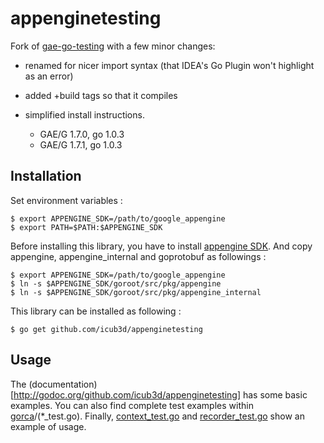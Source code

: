 appenginetesting
===============

Fork of [gae-go-testing](https://github.com/tenntenn/gae-go-testing) with a few minor changes:
- renamed for nicer import syntax (that IDEA's Go Plugin won't highlight as an error)
- added +build tags so that it compiles
- simplified install instructions. 

    * GAE/G 1.7.0, go 1.0.3
    * GAE/G 1.7.1, go 1.0.3

Installation
------------

Set environment variables :

    $ export APPENGINE_SDK=/path/to/google_appengine
    $ export PATH=$PATH:$APPENGINE_SDK

Before installing this library, you have to install
[appengine SDK](https://developers.google.com/appengine/downloads#Google_App_Engine_SDK_for_Go).
And copy appengine, appengine_internal and goprotobuf as followings :

    $ export APPENGINE_SDK=/path/to/google_appengine
    $ ln -s $APPENGINE_SDK/goroot/src/pkg/appengine
    $ ln -s $APPENGINE_SDK/goroot/src/pkg/appengine_internal


This library can be installed as following :

    $ go get github.com/icub3d/appenginetesting


Usage
-----

The
(documentation)[http://godoc.org/github.com/icub3d/appenginetesting]
has some basic examples.  You can also find complete test examples
within [gorca](https://github.com/icub3d/gorca)/(*_test.go). Finally,
[context_test.go](https://github.com/icub3d/appenginetesting/blob/master/context_test.go)
and
[recorder_test.go](https://github.com/icub3d/appenginetesting/blob/master/recorder_test.go)
show an example of usage.
